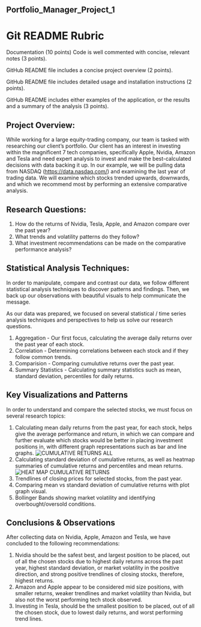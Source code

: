 ## Portfolio_Manager_Project_1
# Git README Rubric

Documentation (10 points)
Code is well commented with concise, relevant notes (3 points).

GitHub README file includes a concise project overview (2 points).

GitHub README file includes detailed usage and installation instructions (2 points).

GitHub README includes either examples of the application, or the results and a summary of the analysis (3 points).

## Project Overview:

While working for a large equity-trading company, our team is tasked with researching our client’s portfolio. Our client has an interest in investing within the magnificent 7 tech companies, specifically Apple, Nvidia, Amazon  and Tesla and need expert analysis to invest and make the best-calculated decisions with data backing it up. In our example, we will be pulling data from NASDAQ (https://data.nasdaq.com/) and examining the last year of trading data. We will examine which stocks trended upwards, downwards, and which we recommend most by performing an extensive comparative analysis.

## Research Questions:

1) How do the returns of Nvidia, Tesla, Apple, and Amazon compare over  the past year?
2) What trends and volatility patterns do they follow?
3) What investment recommendations can be made on the comparative performance analysis?

## Statistical Analysis Techniques:

In order to manipulate, compare and contrast our data, we follow different statistical analysis techniques to discover patterns and findings. Then, we back up our observations with beautiful visuals to help communicate the message.

As our data was prepared, we focused on several statistical / time series analysis techniques and perspectives to help us solve our research questions.
1) Aggregation - Our first focus, calculating the average daily returns over the past year of each stock.
2) Correlation - Determining correlations between each stock and if they follow common trends.
3) Comparision - Comparing cumulutive returns over the past year.
4) Summary Statistics - Calculating summary statistics such as mean, standard deviation, percentiles for daily returns.

## Key Visualizations and Patterns
In order to understand and compare the selected stocks, we must focus on several research topics:
1) Calculating mean daily returns from the past year, for each stock, helps give the average performance and return, in which we can compare and further evaluate which stocks would be better in placing investment positions in, with different graph representations such as bar and line graphs.
![CUMULATIVE RETURNS ALL](https://github.com/user-attachments/assets/ef0dbe08-5afc-4dd3-8dcb-123c356686fa)
2) Calculating standard deviation of cumulative returns, as well as heatmap summaries of cumulative returns and  percentiles and mean returns.
![HEAT MAP CUMULATIVE RETURNS](https://github.com/user-attachments/assets/8bf0a0a9-5218-42d3-b873-9976dbabb44a)
3) Trendlines of closing prices for selected stocks, from the past year.
4) Comparing mean vs standard deviation of cumulative returns with plot graph visual.
5) Bollinger Bands showing market volatility and identifying overbought/oversold conditions.

## Conclusions & Observations

After collecting data on Nvidia, Apple, Amazon and Tesla, we have concluded to the following recommendations:
1) Nvidia should be the safest best, and largest position to be placed, out of all the chosen stocks due to highest daily returns across the past year, highest standard deviation, or market volatility in the positive direction, and strong positive trendlines of closing stocks, therefore, highest returns.
2) Amazon and Apple appear to be considered mid size positions, with smaller returns, weaker trendlines and market volatility than Nvidia, but also not the worst performing tech stock observed.
3) Investing in Tesla, should be the smallest position to be placed, out of all the chosen stock, due to lowest daily returns, and worst performing trend lines.
